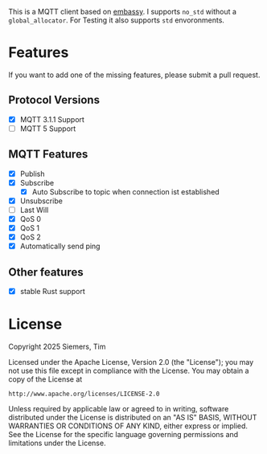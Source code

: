 
This is a MQTT client based on [embassy](https://github.com/embassy-rs/embassy). I supports `no_std` without a `global_allocator`. For Testing it also supports `std` envoronments. 

# Features

If you want to add one of the missing features, please submit a pull request. 

## Protocol Versions

- [x] MQTT 3.1.1 Support
- [ ] MQTT 5 Support

## MQTT Features

- [x] Publish
- [x] Subscribe
  - [x] Auto Subscribe to topic when connection ist established
- [x] Unsubscribe
- [ ] Last Will
- [x] QoS 0
- [x] QoS 1
- [x] QoS 2
- [x] Automatically send ping

## Other features

- [x] stable Rust support

# License

Copyright 2025 Siemers, Tim

Licensed under the Apache License, Version 2.0 (the "License");
you may not use this file except in compliance with the License.
You may obtain a copy of the License at

    http://www.apache.org/licenses/LICENSE-2.0

Unless required by applicable law or agreed to in writing, software
distributed under the License is distributed on an "AS IS" BASIS,
WITHOUT WARRANTIES OR CONDITIONS OF ANY KIND, either express or implied.
See the License for the specific language governing permissions and
limitations under the License.

